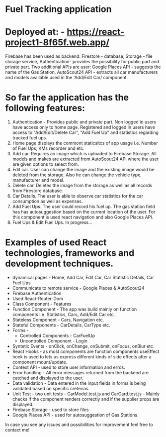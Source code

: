 # Fuel Tracking application

# Deployed at: - https://react-project1-8f65f.web.app/

Firebase has been used as backend: Firestore - database, Storage - file storage service, Authentication- provides the possibility for public part and private part.
Two additional APIs are user: Google Places API - suggests the name of the Gas Station, AutoScout24 API - extracts all car manufacturers and models available used in the 'Add/Edit Car/ component.

# So far the application has the following features:
1. Authentication - Provides public and private part. 
      Non logged in users have access only to home page.
      Registered and logged in users have access to "Add/Edit/Delete Car", "Add Fuel Up" and statistics regarding tracked fuel ups.
3. Home page displays the commont staticsitcs of app usage i.e. Number of Fuel Ups, KMs recorder and etc. 
4. Add car. Requires an image which is uploaded to Firebase Storage. All models and makes are extracted from AutoScout24 API where the user are given options to select from.
5. Edit car. User can change the image and the existing image would be deleted from the storage. Also he can change the vehicle type, manufacturer and model.
6. Delete car. Deletes the image from the storage as well as all records from Firestore database.
7. Car Details. The user is able to observe car statistics for the car consumption as well as expenses.
8. Add Fuel Ups. The user could record his fuel up. The gas station field has has autosuggestion based on the current location of the user. For this component is used react navigation and also Google Places API.
9. Fuel Ups & Edit Fuel Ups. In progress...

# Examples of used React technologies, frameworks and development techniques.
 * dynamical pages - Home, Add Car, Edit Car, Car Statistic Details, Car Fuel Ups
 * Communicate to remote service - Google Places & AutoScout24
 * Firebase Authentication
 * Used React-Router-Dom
 * Class Component - Features
 * Function Component - The app was build mainly on function components i.e. Statistics, Cars, Add/Edit Car etc.
 * Stateless Component - Cars, Navigation etc,
 * Stateful Components - CarDetails, CarType etc.
 * Forms - 
      - Controlled Components - CarFuelUp
      - Uncontrolled Component - Login
 * Syntetic Events - onClick, onChange, onSubmit, onFocus, onBlur etc.
 * React Hooks - as most components are function components useEffect hook is used to lets us express different kinds of side effects after a component mount/update.
 * Context API - used to store user information and erros.
 * Error handling - All error messages returned from the backend are catched and displayed to the user.
 * Data validation - Data entered in the input fields in forms is being validated based on specific creterias.
 * Unit Test - two unit tests - CarModel.test.js and CarCard.test.js - Mainly checks if the component renders correctly and if the supplier props are displayed.
 * Firebase Storage - used to store files
 * Google Places API - used for autosuggestion of Gas Stations.

In case you see any issues and possibilities for improvement feel free to contact me!
